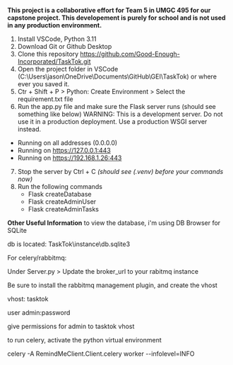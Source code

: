 **This project is a collaborative effort for Team 5 in UMGC 495 for our capstone project. This developement is purely for school and is not used in any production environment.**

1) Install VSCode, Python 3.11
2) Download Git or Github Desktop
3) Clone this repository https://github.com/Good-Enough-Incorporated/TaskTok.git
4) Open the project folder in VSCode (C:\Users\jason\OneDrive\Documents\GitHub\GEI\TaskTok) or where ever you saved it.
5) Ctr + Shift + P > Python: Create Environment > Select the requirement.txt file
6) Run the app.py file and make sure the Flask server runs
(should see something like below)
  WARNING: This is a development server. Do not use it in a production deployment. Use a production WSGI server instead.
 * Running on all addresses (0.0.0.0)
 * Running on https://127.0.0.1:443
 * Running on https://192.168.1.26:443

7) Stop the server by Ctrl + C
   *(should see (.venv) before your commands now)*
8) Run the following commands
   - Flask createDatabase
   - Flask createAdminUser
   - Flask createAdminTasks



**Other Useful Information**
to view the database, i'm using DB Browser for SQLite

db is located: TaskTok\instance\db.sqlite3


For celery/rabbitmq:

Under Server.py > Update the broker_url to your rabitmq instance

Be sure to install the rabbitmq management plugin, and create the vhost

vhost: tasktok

user admin:password

give permissions for admin to tasktok vhost

to run celery, activate the python virtual environment

celery -A RemindMeClient.Client.celery worker --infolevel=INFO

